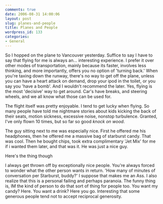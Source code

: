 ```yaml
---
comments: true
date: 2006-08-31 14:00:06
layout: post
slug: planes-and-people
title: Planes and People
wordpress_id: 133
categories:
- General
---
```


So I hopped on the plane to Vancouver yesterday. Suffice to say I have to say that flying for me is always an... interesting experience. I prefer it over other modes of transportation, mainly because its faster, involves less thinking, and more importantly, offers you no option of 'turning back.' When you're taxing down the runway, there's no way to get off the plane, unless you can have a heart attack on demand, drop your ipod in the toilet, or you say you 'have a bomb'. And I wouldn't recommend the later. Yes, flying is the most 'decisive' way to get around. Car's have breaks, and steering wheels, and we all know what those can be used for.

The flight itself was pretty enjoyable. I tend to get lucky when flying. So many people have told me nightmare stories about kids kicking the back of their seats, motion sickness, excessive noise, nonstop turbulence. Granted, I've only flown 10 times, but so far so good *knock on wood*.

The guy sitting next to me was especially nice. First he offered me his headphones, then he offered me a massive bag of starburst candy. That was cool. Then he bought chips, took extra complimentary 'Jet Mix' for me if i wanted them later, and that was it. He was just a nice guy.

Here's the thing though

I always get thrown off by exceptionally nice people. You're always forced to wonder what the other person wants in return. 'How many of minutes of conversation per Starburst, buddy?' I suppose that makes me an Ass. I also realize that this is a personal failing and perhaps paranoia. The funny thing is, IM the kind of person to do that sort of thing for people too. You want my candy? Here. You want a drink? Here you go. Interesting that some generous people tend not to accept reciprocal generosity.
